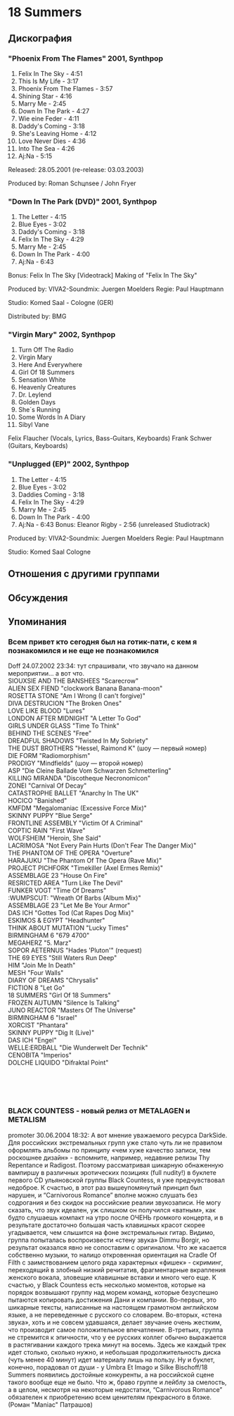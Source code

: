 # 18 Summers



## Дискография

### "Phoenix From The Flames" 2001, Synthpop

1. Felix In The Sky - 4:51
2. This Is My Life - 3:17
3. Phoenix From The Flames - 3:57
4. Shining Star - 4:16
5. Marry Me - 2:45
6. Down In The Park - 4:27
7. Wie eine Feder - 4:11
8. Daddy's Coming - 3:18
9. She's Leaving Home - 4:12
10. Love Never Dies - 4:36
11. Into The Sea - 4:26
12. Aj:Na - 5:15

Released:
 28.05.2001 (re-release: 03.03.2003) 
 
Produced by:
Roman Schцnsee / John Fryer

### "Down In The Park (DVD)" 2001, Synthpop

1. The Letter - 4:15
2. Blue Eyes - 3:02
3. Daddy's Coming - 3:18
4. Felix In The Sky - 4:29
5. Marry Me - 2:45
6. Down In The Park - 4:00
7. Aj:Na - 6:43

Bonus:
Felix In The Sky [Videotrack]
Making of "Felix In The Sky"

Produced by:
VIVA2-Soundmix: Juergen Moelders
Regie: Paul Hauptmann 

Studio: Komed Saal - Cologne (GER)

Distributed by: BMG

### "Virgin Mary" 2002, Synthpop

01. Turn Off The Radio
02. Virgin Mary
03. Here And Everywhere
04. Girl Of 18 Summers
05. Sensation White
06. Heavenly Creatures
07. Dr. Leylend
08. Golden Days
09. She&#180;s Running
10. Some Words In A Diary
11. Sibyl Vane

Felix Flaucher (Vocals, Lyrics, Bass-Guitars, Keyboards)
Frank Schwer (Guitars, Keyboards)

### "Unplugged (EP)" 2002, Synthpop

1. The Letter - 4:15
2. Blue Eyes - 3:02
3. Daddies Coming - 3:18
4. Felix In The Sky - 4:29
5. Marry Me - 2:45
6. Down In The Park - 4:00
7. Aj:Na - 6:43
Bonus:
Eleanor Rigby - 2:56 (unreleased Studiotrack)

Produced by:
VIVA2-Soundmix: Juergen Moelders
Regie: Paul Hauptmann 
 
Studio: Komed Saal Cologne


## Отношения с другими группами


## Обсуждения


## Упоминания

### Всем привет кто сегодня был на готик-пати, с кем я познакомился и не еще не познакомился

Doff 24.07.2002 23:34:
тут спрашивали, что звучало на данном мероприятии... а вот что.<BR>SIOUXSIE AND THE BANSHEES "Scarecrow"<BR>ALIEN SEX FIEND "clockwork Banana Banana-moon"<BR>ROSETTA STONE "Am I Wrong (I can't forgive)"<BR>DIVA DESTRUCION "The Broken Ones"<BR>LOVE LIKE BLOOD "Lures"<BR>LONDON AFTER MIDNIGHT "A Letter To God"<BR>GIRLS UNDER GLASS "Time To Think"<BR>BEHIND THE SCENES "Free"<BR>DREADFUL SHADOWS "Twisted In My Sobriety"<BR>THE DUST BROTHERS "Hessel, Raimond K" (шоу — первый номер)<BR>DIE FORM "Radiomorphism"<BR>PRODIGY "Mindfields" (шоу — второй номер)<BR>ASP "Die Cleine Ballade Vom Schwarzen Schmetterling"<BR>KILLING MIRANDA "Discotheque Necronomicon"<BR>ZONEI "Carnival Of Decay"<BR>CATASTROPHE BALLET "Anarchy In The UK"<BR>HOCICO "Banished"<BR>KMFDM "Megalomaniac (Excessive Force Mix)"<BR>SKINNY PUPPY "Blue Serge"<BR>FRONTLINE ASSEMBLY "Victim Of A Criminal"<BR>COPTIC RAIN "First Wave"<BR>WOLFSHEIM "Heroin, She Said"<BR>LACRIMOSA "Not Every Pain Hurts (Don't Fear The Danger Mix)"<BR>THE PHANTOM OF THE OPERA "Overture"<BR>HARAJUKU "The Phantom Of The Opera (Rave Mix)"<BR>PROJECT PICHFORK "Timekiller (Axel Ermes Remix)"<BR>ASSEMBLAGE 23 "House On Fire"<BR>RESRICTED AREA "Turn Like The Devil"<BR>FUNKER VOGT "Time Of Dreams"<BR>:WUMPSCUT: "Wreath Of Barbs (Album Mix)"<BR>ASSEMBLAGE 23 "Let Me Be Your Armor"<BR>DAS ICH "Gottes Tod (Cat Rapes Dog Mix)"<BR>ESKIMOS & EGYPT "Headhunter"<BR>THINK ABOUT MUTATION "Lucky Times"<BR>BIRMINGHAM 6 "679 4700"<BR>MEGAHERZ "5. Marz"<BR>SOPOR AETERNUS "Hades 'Pluton'" (request)<BR>THE 69 EYES "Still Waters Run Deep"<BR>HIM "Join Me In Death"<BR>MESH "Four Walls"<BR>DIARY OF DREAMS "Chrysalis"<BR>FICTION 8 "Let Go"<BR>18 SUMMERS "Girl Of 18 Summers"<BR>FROZEN AUTUMN "Silence Is Talking"<BR>JUNO REACTOR "Masters Of The Universe"<BR>BIRMINGHAM 6 "Israel"<BR>XORCIST "Phantara"<BR>SKINNY PUPPY "Dig It (Live)"<BR>DAS ICH "Engel"<BR>WELLE:ERDBALL "Die Wunderwelt Der Technik"<BR>CENOBITA "Imperios"<BR>DOLCHE LIQUIDO "Difraktal Point"<BR><BR><BR><BR><BR>

### BLACK COUNTESS - новый релиз от METALAGEN и METALISM

promoter 30.06.2004 18:32:
А вот мнение уважаемого ресурса DarkSide. <BR>Для российских экстремальных групп уже стало чуть ли не правилом оформлять альбомы по принципу «чем хуже качество записи, тем роскошнее дизайн» - вспомните, например, недавние релизы Thy Repentance и Radigost. Поэтому рассматривая шикарную обнаженную вампиршу в различных эротических позициях (full nudity!) в буклете первого СD ульяновской группы Black Countess, я уже предчувствовал недоброе. К счастью, в этот раз вышеупомянутый принцип был нарушен, и “Carnivorous Romance” вполне можно слушать без содрогания и без скидок на российские реалии звукозаписи. Не могу сказать, что звук идеален, уж слишком он получился «ватным», как будто слушаешь компакт на утро после ОЧЕНЬ громкого концерта, и в результате достаточно большая часть клавишных красот скорее угадывается, чем слышится на фоне экстремальных гитар. Видимо, группа попыталась воспроизвести «стену звука» Dimmu Borgir, но результат оказался явно не сопоставим с оригиналом. Что же касается собственно музыки, то налицо откровенная ориентация на Cradle Of Filth с заимствованием целого ряда характерных «фишек» - скриминг, переходящий в злобный низкий речитатив, фрагментарные вкрапления женского вокала, зловещие клавишные вставки и много чего еще. К счастью, у Black Countess есть несколько моментов, которые на порядок возвышают группу над морем команд, которые безуспешно пытаются копировать достижения Дани и компании. Во-первых, это шикарные тексты, написанные на настоящем грамотном английском языке, а не переведенные с русского со словарем. Во-вторых, «стена звука», хоть и не совсем удавшаяся, делает звучание очень жестким, что производит самое положительное впечатление. В-третьих, группа не стремится к эпичности, что у ее русских коллег обычно выражается в растягивании каждого трека минут на восемь. Здесь же каждый трек идет столько, сколько нужно, и небольшая продолжительность диска (чуть менее 40 минут) идет материалу лишь на пользу. Ну и буклет, конечно, порадовал от души - у Umbra Et Imago и Silke Bischoff/18 Summers появились достойные конкуренты, а на российской сцене такого вообще еще не было. Что ж, браво группе и лейблу за смелость, а в целом, несмотря на некоторые недостатки, “Carnivorous Romance” обязателен к приобретению всем ценителям прекрасного в блэке. (Роман "Maniac" Патрашов)<BR>

